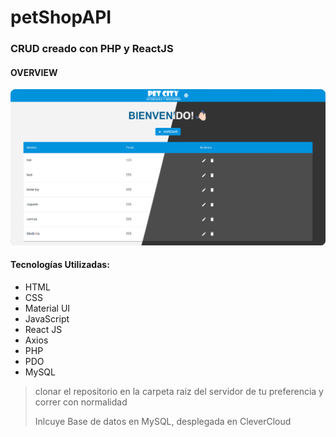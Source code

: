 # petShopAPI
### **CRUD** creado con **PHP** y **ReactJS**

#### OVERVIEW
<p align="center" max-width="300px"><img src="https://github.com/Jeyther/petShopAPI/blob/master/overview.png"></p>

#### Tecnologías Utilizadas:
- HTML
- CSS
- Material UI
- JavaScript
- React JS
- Axios
- PHP
- PDO
- MySQL

> clonar el repositorio en la carpeta raiz del servidor de tu preferencia y correr con normalidad
> 
> Inlcuye Base de datos en MySQL, desplegada en CleverCloud 


